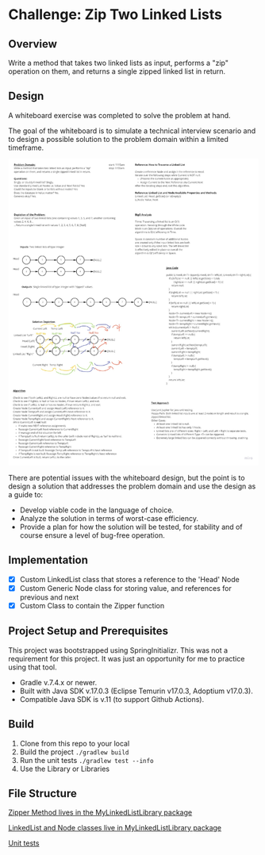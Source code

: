 # Challenge: Zip Two Linked Lists

## Overview

Write a method that takes two linked lists as input, performs a "zip" operation on them, and returns a single zipped linked list in return.

## Design

A whiteboard exercise was completed to solve the problem at hand.

The goal of the whiteboard is to simulate a technical interview scenario and to design a possible solution to the problem domain within a limited timeframe.

![Zip Two Linked Lists Whiteboard](./images/zip-2-linked-lists-whiteboard.jpg)

There are potential issues with the whiteboard design, but the point is to design a solution that addresses the problem domain and use the design as a guide to:

- Develop viable code in the language of choice.
- Analyze the solution in terms of worst-case efficiency.
- Provide a plan for how the solution will be tested, for stability and of course ensure a level of bug-free operation.

## Implementation

- [X] Custom LinkedList class that stores a reference to the 'Head' Node
- [X] Custom Generic Node class for storing value, and references for previous and next
- [X] Custom Class to contain the Zipper function

## Project Setup and Prerequisites

This project was bootstrapped using SpringInitializr. This was not a requirement for this project. It was just an opportunity for me to practice using that tool.

- Gradle v.7.4.x or newer.
- Built with Java SDK v.17.0.3 (Eclipse Temurin v17.0.3, Adoptium v17.0.3).
- Compatible Java SDK is v.11 (to support Github Actions). 

## Build

1. Clone from this repo to your local
2. Build the project `./gradlew build`
3. Run the unit tests `./gradlew test --info`
4. Use the Library or Libraries

## File Structure

[Zipper Method lives in the MyLinkedListLibrary package](src/main/java/MyLinkedListLibrary)

[LinkedList and Node classes live in MyLinkedListLibrary package](src/main/java/MyLinkedListLibrary)

[Unit tests](src/test/java/com/example/demoziplinkedlists)
